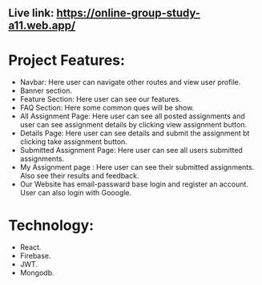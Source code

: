 ## Live link: https://online-group-study-a11.web.app/

# Project Features:
- Navbar: Here user can navigate other routes and view user profile.
- Banner section.
- Feature Section: Here user can see our features.
- FAQ Section: Here some common ques will be show.
- All Assignment Page: Here user can see all posted assignments and user can see assignment details by clicking view assignment button.
- Details Page: Here user can see details and submit the assignment bt clicking take assignment button.
- Submitted Assignment Page: Here user can see all users submitted assignments.
- My Assignment page : Here user can see their submitted assignments. Also see their results and feedback.
- Our Website has email-passward base login and register an account. User can also login with Gooogle.

#  Technology:
- React.
- Firebase.
- JWT.
- Mongodb.
